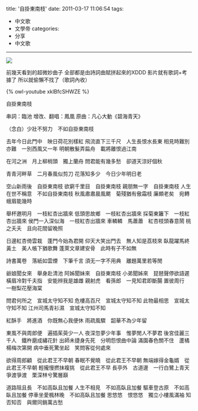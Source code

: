 title: '自掛東南枝'
date: 2011-03-17 11:06:54
tags:
- 中文歌
- 文學帝
categories:
- 分享
- 中文歌
---

![](/blog/img/20110317-110654-1.jpg)

前幾天看到的超微妙曲子
全部都是由詩詞曲賦拼起來的XDDD
影片就有歌詞+考據了
所以就偷懶不找了（歌詞內收）

{% owl-youtube xklBfcSHWZE %}

<!-- more -->

自掛東南枝

串詞：臨池
增改、翻唱：鳳凰
原曲：凡心大動《碧海青天》

（念白）少壯不努力　不如自掛東南枝

去年今日此門中　映日荷花別樣紅
飛流直下三千尺　人生長恨水長東
相見時難別亦難　一別西風又一年
明朝散髮弄扁舟　載將離恨過江南

在河之洲　月上柳梢頭　獨上蘭舟
問君能有幾多愁　卻道天涼好個秋

青青河畔草　二月春風似剪刀
花落知多少　今日少年明日老

空山新雨後　自掛東南枝
欲窮千里目　自掛東南枝
親朋無一字　自掛東南枝
人生在世不稱意　不如自掛東南枝
秋風肅肅晨風颸　菊殘猶有傲霜枝
廉頗老矣　宛轉蛾眉能幾時

舉杯邀明月　一枝紅杏出牆來
低頭思故鄉　一枝紅杏出牆來
採菊東籬下　一枝紅杏出牆來
侯門一入深似海　一枝紅杏出牆來
車轔轔　馬蕭蕭　紅杏枝頭春意鬧
桃之夭夭　且向花間留晚照

日邊紅杏倚雲栽　蓬門今始為君開
仰天大笑出門去　無人知是荔枝來
臥龍躍馬終黃土　美人帳下猶歌舞
蓬萊文章建安骨　此時有子不如無

詩書萬卷　落紙如雲煙　下筆千言
須无一字不用典　離題萬里若等閒

爺娘聞女來　舉身赴清池
阿姊聞妹來　自掛東南枝
小弟聞姊來　琵琶聲停欲語遲
橫眉冷對千夫指　安能辨我是雄雌
親射虎　看孫郎　一見知君即斷腸
置彼周行　一樹梨花壓海棠

問君何所之　宣城太守知不知
危樓高百尺　宣城太守知不知
此物最相思　宣城太守知不知
江州司馬青衫濕　宣城太守知不知

紅酥手　將進酒　你既無心我便休
雨疏風驟　韶華不為少年留

東風不與周郎便　遍插茱萸少一人
夜深忽夢少年事　惟夢閒人不夢君
後宮佳麗三千人　鐵杵磨成繡花針
出師未捷身先死　分明怨恨曲中論
滿園春色關不住　蘆橘楊梅次第開
病中垂死驚坐起　笑問客從何處來

欲得周郎顧　從此君王不早朝
春眠不覺曉　從此君王不早朝
無端嫁得金龜婿　從此君王不早朝
輕攏慢撚抹複挑　從此君王不早
長亭外　古道邊　一行白鷺上青天
爭渡爭渡　栗深林兮驚層巔

道路阻且長　不如高臥且加餐
人生不相見　不如高臥且加餐
驅車登古原　不如高臥且加餐
停車坐愛楓林晚　不如高臥且加餐
思悠悠　恨悠悠　獨立小樓風滿袖
知否知否　與爾同銷萬古愁
